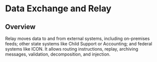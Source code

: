 # Data Exchange and Relay

## Overview
Relay moves data to and from external systems, including on-premises feeds; other state systems like Child Support or Accounting; and federal systems like ICON.  It allows routing instructions, replay, archiving messages, validation, decomposition, and injection.